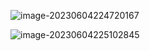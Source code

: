 ![image-20230604224720167](http://devyk.top/2022/202306042247629.png)

![image-20230604225102845](http://devyk.top/2022/202306042251393.png)